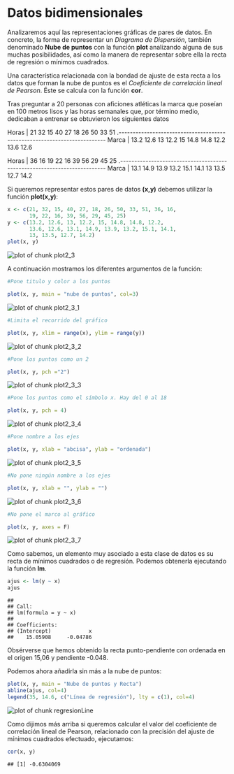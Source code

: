 
# Datos bidimensionales

Analizaremos aquí las representaciones gráficas de pares de datos. En concreto, la forma de representar un _Diagrama de Dispersión_, también denominado __Nube de puntos__ con la función __plot__ analizando alguna de sus muchas posibilidades, así como la manera de representar sobre ella la recta de regresión o mínimos cuadrados.

Una característica relacionada con la bondad de ajuste de esta recta a los datos que forman la nube de puntos es el _Coeficiente de correlación lineal de Pearson_. Éste se calcula con la función __cor__.

<!--sec data-title="Ejemplo 2.4" data-id="ej2_4" ces-->


Tras preguntar a 20 personas con aficiones atléticas la marca que poseían en 100 metros lisos y las horas semanales que, por término medio, dedicaban a entrenar se obtuvieron los siguientes datos

Horas |  21     32     15     40     27     18     26     50     33     51 
.-------------------------------------------------------------------------
Marca |  13.2  12.6    13    12.2   15    14.8    14.8   12.2   13.6   12.6

Horas |  36     16     19     22     16     39     56     29     45     25 
.-------------------------------------------------------------------------
Marca |  13.1  14.9    13.9  13.2   15.1  14.1    13     13.5   12.7   14.2

Si queremos representar estos pares de datos __(x,y)__ debemos utilizar la función __plot(x,y)__:


```r
x <- c(21, 32, 15, 40, 27, 18, 26, 50, 33, 51, 36, 16,
       19, 22, 16, 39, 56, 29, 45, 25)
y <- c(13.2, 12.6, 13, 12.2, 15, 14.8, 14.8, 12.2, 
       13.6, 12.6, 13.1, 14.9, 13.9, 13.2, 15.1, 14.1, 
       13, 13.5, 12.7, 14.2)
plot(x, y)
```

![plot of chunk plot2_3](figure/plot2_3-1.png)

A continuación mostramos los diferentes argumentos de la función:


```r
#Pone titulo y color a los puntos

plot(x, y, main = "nube de puntos", col=3)
```

![plot of chunk plot2_3_1](figure/plot2_3_1-1.png)


```r
#Limita el recorrido del gráfico

plot(x, y, xlim = range(x), ylim = range(y))
```

![plot of chunk plot2_3_2](figure/plot2_3_2-1.png)


```r
#Pone los puntos como un 2

plot(x, y, pch ="2")
```

![plot of chunk plot2_3_3](figure/plot2_3_3-1.png)



```r
#Pone los puntos como el símbolo x. Hay del 0 al 18

plot(x, y, pch = 4)
```

![plot of chunk plot2_3_4](figure/plot2_3_4-1.png)


```r
#Pone nombre a los ejes

plot(x, y, xlab = "abcisa", ylab = "ordenada")
```

![plot of chunk plot2_3_5](figure/plot2_3_5-1.png)


```r
#No pone ningún nombre a los ejes

plot(x, y, xlab = "", ylab = "")
```

![plot of chunk plot2_3_6](figure/plot2_3_6-1.png)


```r
#No pone el marco al gráfico

plot(x, y, axes = F)
```

![plot of chunk plot2_3_7](figure/plot2_3_7-1.png)

Como sabemos, un elemento muy asociado a esta clase de datos es su recta de mínimos cuadrados o de regresión. Podemos obtenerla ejecutando la función __lm__. 


```r
ajus <- lm(y ~ x)
ajus
```

```
## 
## Call:
## lm(formula = y ~ x)
## 
## Coefficients:
## (Intercept)            x  
##    15.05908     -0.04786
```
Obsérverse que hemos obtenido la recta punto-pendiente con ordenada en el origen 15,06 y pendiente -0.048.

Podemos ahora añadirla sin más a la nube de puntos:


```r
plot(x, y, main = "Nube de puntos y Recta")
abline(ajus, col=4)
legend(35, 14.6, c("Línea de regresión"), lty = c(1), col=4)
```

![plot of chunk regresionLine](figure/regresionLine-1.png)

Como dijimos más arriba si queremos calcular el valor del coeficiente de correlación lineal de Pearson, relacionado con la precisión del ajuste de mínimos cuadrados efectuado, ejecutamos:


```r
cor(x, y)
```

```
## [1] -0.6304069
```
<!--endsec-->
